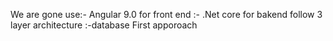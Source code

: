 We are gone use:- Angular 9.0 for front end
	       :- .Net core for bakend
follow 3 layer architecture
             :-database First apporoach
